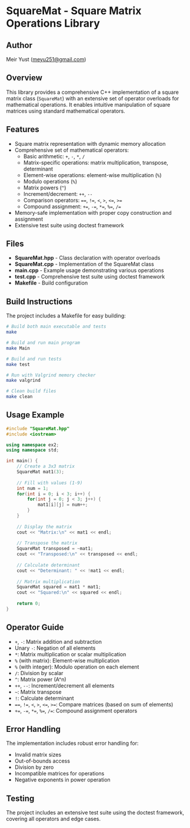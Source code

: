 # SquareMat - Square Matrix Operations Library

## Author
Meir Yust (meyu251@gmail.com)

## Overview
This library provides a comprehensive C++ implementation of a square matrix class (`SquareMat`) with an extensive set of operator overloads for mathematical operations. It enables intuitive manipulation of square matrices using standard mathematical operators.

## Features
- Square matrix representation with dynamic memory allocation
- Comprehensive set of mathematical operators:
  - Basic arithmetic: `+`, `-`, `*`, `/`
  - Matrix-specific operations: matrix multiplication, transpose, determinant
  - Element-wise operations: element-wise multiplication (`%`)
  - Modulo operations (`%`)
  - Matrix powers (`^`)
  - Increment/decrement: `++`, `--`
  - Comparison operators: `==`, `!=`, `<`, `>`, `<=`, `>=`
  - Compound assignment: `+=`, `-=`, `*=`, `%=`, `/=`
- Memory-safe implementation with proper copy construction and assignment
- Extensive test suite using doctest framework

## Files
- **SquareMat.hpp** - Class declaration with operator overloads
- **SquareMat.cpp** - Implementation of the SquareMat class
- **main.cpp** - Example usage demonstrating various operations
- **test.cpp** - Comprehensive test suite using doctest framework
- **Makefile** - Build configuration

## Build Instructions
The project includes a Makefile for easy building:

```bash
# Build both main executable and tests
make

# Build and run main program
make Main

# Build and run tests
make test

# Run with Valgrind memory checker
make valgrind

# Clean build files
make clean
```

## Usage Example
```cpp
#include "SquareMat.hpp"
#include <iostream>

using namespace ex2;
using namespace std;

int main() {
    // Create a 3x3 matrix
    SquareMat mat1(3);
    
    // Fill with values (1-9)
    int num = 1;
    for(int i = 0; i < 3; i++) {
        for(int j = 0; j < 3; j++) {
            mat1[i][j] = num++;
        }
    }
    
    // Display the matrix
    cout << "Matrix:\n" << mat1 << endl;
    
    // Transpose the matrix
    SquareMat transposed = ~mat1;
    cout << "Transposed:\n" << transposed << endl;
    
    // Calculate determinant
    cout << "Determinant: " << !mat1 << endl;
    
    // Matrix multiplication
    SquareMat squared = mat1 * mat1;
    cout << "Squared:\n" << squared << endl;
    
    return 0;
}
```

## Operator Guide
- `+`, `-`: Matrix addition and subtraction
- Unary `-`: Negation of all elements
- `*`: Matrix multiplication or scalar multiplication
- `%` (with matrix): Element-wise multiplication
- `%` (with integer): Modulo operation on each element
- `/`: Division by scalar
- `^`: Matrix power (A^n)
- `++`, `--`: Increment/decrement all elements
- `~`: Matrix transpose
- `!`: Calculate determinant
- `==`, `!=`, `<`, `>`, `<=`, `>=`: Compare matrices (based on sum of elements)
- `+=`, `-=`, `*=`, `%=`, `/=`: Compound assignment operators

## Error Handling
The implementation includes robust error handling for:
- Invalid matrix sizes
- Out-of-bounds access
- Division by zero
- Incompatible matrices for operations
- Negative exponents in power operation

## Testing
The project includes an extensive test suite using the doctest framework, covering all operators and edge cases.
